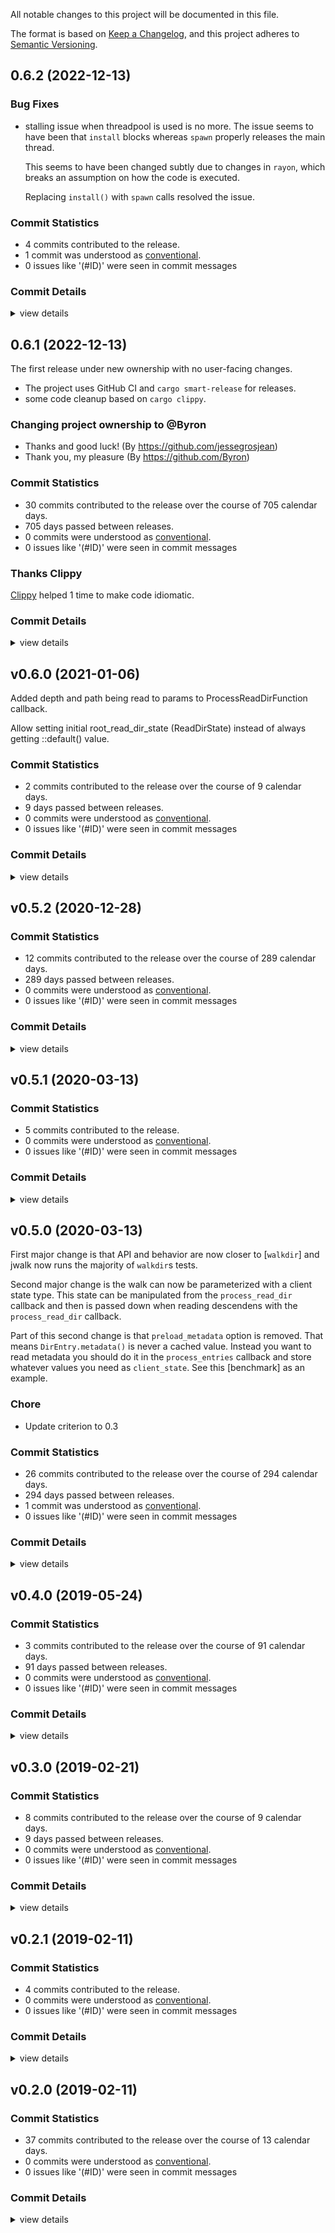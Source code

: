 All notable changes to this project will be documented in this file.

The format is based on [Keep a Changelog](https://keepachangelog.com/en/1.0.0/),
and this project adheres to [Semantic Versioning](https://semver.org/spec/v2.0.0.html).

## 0.6.2 (2022-12-13)

### Bug Fixes

 - <csr-id-bd3e88017ea29c3b89b518f3a721ba35577b7666/> stalling issue when threadpool is used is no more.
   The issue seems to have been that `install` blocks whereas `spawn`
   properly releases the main thread.
   
   This seems to have been changed subtly due to changes in `rayon`,
   which breaks an assumption on how the code is executed.
   
   Replacing `install()` with `spawn` calls resolved the issue.

### Commit Statistics

<csr-read-only-do-not-edit/>

 - 4 commits contributed to the release.
 - 1 commit was understood as [conventional](https://www.conventionalcommits.org).
 - 0 issues like '(#ID)' were seen in commit messages

### Commit Details

<csr-read-only-do-not-edit/>

<details><summary>view details</summary>

 * **Uncategorized**
    - Merge branch 'stalling-issue' ([`7bd2f35`](https://github.com/Byron/jwalk/commit/7bd2f35d4fd106edbafa187ef4481333bb60da7d))
    - stalling issue when threadpool is used is no more. ([`bd3e880`](https://github.com/Byron/jwalk/commit/bd3e88017ea29c3b89b518f3a721ba35577b7666))
    - refactor ([`1032308`](https://github.com/Byron/jwalk/commit/10323089dbf00e01a0280a35f826ca269b6eeea6))
    - print each path seen during iteration ([`5e83ad5`](https://github.com/Byron/jwalk/commit/5e83ad5f09852a6449f63b0c954eec81413de1c2))
</details>

## 0.6.1 (2022-12-13)

The first release under new ownership with no user-facing changes.

- The project uses GitHub CI and `cargo smart-release` for releases.
- some code cleanup based on `cargo clippy`.

### Changing project ownership to @Byron

- Thanks and good luck! (By https://github.com/jessegrosjean)
- Thank you, my pleasure (By https://github.com/Byron)

### Commit Statistics

<csr-read-only-do-not-edit/>

 - 30 commits contributed to the release over the course of 705 calendar days.
 - 705 days passed between releases.
 - 0 commits were understood as [conventional](https://www.conventionalcommits.org).
 - 0 issues like '(#ID)' were seen in commit messages

### Thanks Clippy

<csr-read-only-do-not-edit/>

[Clippy](https://github.com/rust-lang/rust-clippy) helped 1 time to make code idiomatic. 

### Commit Details

<csr-read-only-do-not-edit/>

<details><summary>view details</summary>

 * **Uncategorized**
    - Release jwalk v0.6.1 ([`6a2781c`](https://github.com/Byron/jwalk/commit/6a2781c6211a6db777c08bcdeb60f0317c00bc3e))
    - prepare changelog prior to release ([`c772967`](https://github.com/Byron/jwalk/commit/c77296707df392193dc47bcd1f465fa813215b82))
    - another round of link adjustments ([`7c12dc3`](https://github.com/Byron/jwalk/commit/7c12dc333d5086ed41228ee410653def9ff5adf7))
    - thanks clippy ([`51e2b0d`](https://github.com/Byron/jwalk/commit/51e2b0d0330b264972422d44ca25affcced981d5))
    - run benchmarks on CI ([`cc0fd74`](https://github.com/Byron/jwalk/commit/cc0fd74d439fb24b063d3d6d4d05f3370d41bf65))
    - set version back to what's current, change URLs and add myself as author ([`aa5b24d`](https://github.com/Byron/jwalk/commit/aa5b24dff23b4fd3b48e6a3e4c59a504a380beda))
    - cleanup tests ([`d8f0756`](https://github.com/Byron/jwalk/commit/d8f07566eb2487f6f73bd06edc8286d0bf3ee015))
    - rename 'master' to 'main' ([`362d03c`](https://github.com/Byron/jwalk/commit/362d03c1059658f88a77b7b9db7d14a2ccc2e6b5))
    - enable CI ([`a115e7a`](https://github.com/Byron/jwalk/commit/a115e7acbf6c147c2bfeba3981c6bc5d587c2aef))
    - Moved to example/crash ([`1a09da5`](https://github.com/Byron/jwalk/commit/1a09da59cda994758a856c30f931afe4ee0208d8))
    - Changing project ownership ([`cd5d1ae`](https://github.com/Byron/jwalk/commit/cd5d1aed268ad5a0692f698a419bdea835aa71a5))
    - Add crash example ([`c0b262b`](https://github.com/Byron/jwalk/commit/c0b262bc4b4bbb0134c7987cbb6995a46a005070))
    - More unneeded code removal ([`69c00ec`](https://github.com/Byron/jwalk/commit/69c00ec6f60b0010c4a99db7ea67093f401d8260))
    - Added failing combine with rayon test ([`5eccf5e`](https://github.com/Byron/jwalk/commit/5eccf5efe09c1a24e839157b6098a9bc1c8948cc))
    - Remove some unneeded rayon calls ([`f61a535`](https://github.com/Byron/jwalk/commit/f61a53585514f50f772a4cb81c57150ac1fd4450))
    - Update to rayon 1.6.1, remove jwalk_par_bridge ([`94c0385`](https://github.com/Byron/jwalk/commit/94c0385959c4004aff3ec2c60e729fa654579141))
    - Merge pull request #33 from bootandy/patch-2 ([`9575132`](https://github.com/Byron/jwalk/commit/9575132b76513bea64405a7cc5a98708d31d5743))
    - Fix typo ([`9ae51a5`](https://github.com/Byron/jwalk/commit/9ae51a5823a2c530871b2ba7fbce5096a8d37339))
    - Merge pull request #32 from Byron/master ([`5c857d4`](https://github.com/Byron/jwalk/commit/5c857d4e7fa2d587617e442d7a81e070c2c55175))
    - Don't ignore hidden files in `du` example ([`0786beb`](https://github.com/Byron/jwalk/commit/0786bebf3962e862c56577da389d9b14dfb3b5f1))
    - Remove unused imports in example ([`80a6d2e`](https://github.com/Byron/jwalk/commit/80a6d2e3054e84b36ae6c45791b5b62d579dbea7))
    - Update readme ([`6f9ebf5`](https://github.com/Byron/jwalk/commit/6f9ebf54dcfcc561c1e0afe0b797fcef8dc65b51))
    - Update to from latest rayon src/iter/par_bridge.rs ([`e3a46c1`](https://github.com/Byron/jwalk/commit/e3a46c1b02111725b7d3c7929a6b34079692f154))
    - Add simple du example ([`ae905c6`](https://github.com/Byron/jwalk/commit/ae905c60762c72aab9230717c8ae7fd6e9fcf720))
    - Rename new bench to "rayon" ([`5ee29f5`](https://github.com/Byron/jwalk/commit/5ee29f5755f7ca21c2f7d2d07b54d195c08acc72))
    - Merge pull request #31 from Byron/master ([`4817c1a`](https://github.com/Byron/jwalk/commit/4817c1a6817f659f175bce271701bfbbad5b233b))
    - reduce the recursion to its core, keep no state ([`247cf38`](https://github.com/Byron/jwalk/commit/247cf387210231ae699c5a247a024fb7724846ec))
    - Support for file metadata to approximate typical tool usage ([`a6afcfe`](https://github.com/Byron/jwalk/commit/a6afcfe535eee18fc9ce216a6facee35b58d6ed1))
    - Add simple recursive way of building a file tree for reference ([`9c66ef6`](https://github.com/Byron/jwalk/commit/9c66ef6009c47283b43b44cf08eefbdc25765737))
    - (cargo-release) start next development iteration 0.6.0 ([`a1d5209`](https://github.com/Byron/jwalk/commit/a1d5209c32723e81ed7c76e0c0ee8e3de2a07748))
</details>

## v0.6.0 (2021-01-06)

Added depth and path being read to params to ProcessReadDirFunction callback.

Allow setting initial root_read_dir_state (ReadDirState) instead of always
getting ::default() value.

### Commit Statistics

<csr-read-only-do-not-edit/>

 - 2 commits contributed to the release over the course of 9 calendar days.
 - 9 days passed between releases.
 - 0 commits were understood as [conventional](https://www.conventionalcommits.org).
 - 0 issues like '(#ID)' were seen in commit messages

### Commit Details

<csr-read-only-do-not-edit/>

<details><summary>view details</summary>

 * **Uncategorized**
    - Change release to 0.6 because of breaking changes ([`d74cc13`](https://github.com/Byron/jwalk/commit/d74cc130c506d5b2744bb9cfda8078ac2da0208f))
    - (cargo-release) start next development iteration 0.5.2 ([`6e4ba03`](https://github.com/Byron/jwalk/commit/6e4ba039756cccff449a317576705c4979bb8fbc))
</details>

## v0.5.2 (2020-12-28)

### Commit Statistics

<csr-read-only-do-not-edit/>

 - 12 commits contributed to the release over the course of 289 calendar days.
 - 289 days passed between releases.
 - 0 commits were understood as [conventional](https://www.conventionalcommits.org).
 - 0 issues like '(#ID)' were seen in commit messages

### Commit Details

<csr-read-only-do-not-edit/>

<details><summary>view details</summary>

 * **Uncategorized**
    - (cargo-release) version 0.5.2 ([`85ef009`](https://github.com/Byron/jwalk/commit/85ef009dfe12ee23c1dacda54955281a441ec97a))
    - update dependencies ([`ea66ef8`](https://github.com/Byron/jwalk/commit/ea66ef8b8a957566d994d59048be285a23f29462))
    - Add more capability to ProcessReadDirFunction ([`2459776`](https://github.com/Byron/jwalk/commit/24597762a6bec16dcc5f421bdd0f3dee960f68cd))
    - Add test processing jwalk entries with rayon par_bridge() ([`57860ff`](https://github.com/Byron/jwalk/commit/57860ff3cfd69dc172d35666d4986055b5ba2e05))
    - cargo fmt ([`a431561`](https://github.com/Byron/jwalk/commit/a431561f11d59defcf0eed3707b46683d1f89655))
    - Merge pull request #25 from brmmm3/fix_warnings ([`fe12f26`](https://github.com/Byron/jwalk/commit/fe12f2666db66cc3e056267438b7b7b9f946f3b7))
    - Fix warnings ([`64ddb05`](https://github.com/Byron/jwalk/commit/64ddb05cbc130b865cc872d1e56c4ef71ad1a9bd))
    - Merge branch 'master' of https://github.com/jessegrosjean/walk ([`32e46c6`](https://github.com/Byron/jwalk/commit/32e46c68fb3933a2fd6fc9a329b7a72305f5eb64))
    - Note preload_metadata removal ([`3bd6618`](https://github.com/Byron/jwalk/commit/3bd6618d2a2dc689837abf97c1c9fc1f86475164))
    - Merge pull request #23 from bootandy/patch-1 ([`b4776b9`](https://github.com/Byron/jwalk/commit/b4776b9c4d1ce6f194f542d92a795653c7960408))
    - fix typo ([`d630f80`](https://github.com/Byron/jwalk/commit/d630f80335edcec2abdd6b0fb6a525565b9adda9))
    - (cargo-release) start next development iteration 0.5.1 ([`6d93359`](https://github.com/Byron/jwalk/commit/6d93359836bd7c4e1ddefa4462eb8083f45a82b1))
</details>

## v0.5.1 (2020-03-13)

### Commit Statistics

<csr-read-only-do-not-edit/>

 - 5 commits contributed to the release.
 - 0 commits were understood as [conventional](https://www.conventionalcommits.org).
 - 0 issues like '(#ID)' were seen in commit messages

### Commit Details

<csr-read-only-do-not-edit/>

<details><summary>view details</summary>

 * **Uncategorized**
    - (cargo-release) version 0.5.1 ([`1621bee`](https://github.com/Byron/jwalk/commit/1621bee2077484836558f41ec6e90be40643dcd6))
    - More tests for relative paths ([`246c997`](https://github.com/Byron/jwalk/commit/246c99701e03a671274b2a17cd3660f2388fc9c4))
    - Use path for root dir_entry.file_name if path has now filename of own ([`80f6f7a`](https://github.com/Byron/jwalk/commit/80f6f7ae7699651ec4684510eb70e4289e0ac28c))
    - Merge pull request #19 from brmmm3/simplify_and_then ([`ff234bb`](https://github.com/Byron/jwalk/commit/ff234bbbcf8999585e6c3d7e4ba8c2b44f1b8d17))
    - (cargo-release) start next development iteration 0.5.0 ([`5e97e11`](https://github.com/Byron/jwalk/commit/5e97e1159843b3ce39617a0a3ca2fea3e535e629))
</details>

## v0.5.0 (2020-03-13)

<csr-id-11fa0bc9e8541af333aafb41cc89218435474df4/>

First major change is that API and behavior are now closer to [`walkdir`] and
jwalk now runs the majority of `walkdir`s tests.

Second major change is the walk can now be parameterized with a client state
type. This state can be manipulated from the `process_read_dir` callback and
then is passed down when reading descendens with the `process_read_dir`
callback.

Part of this second change is that `preload_metadata` option is removed. That
means `DirEntry.metadata()` is never a cached value. Instead you want to read
metadata you should do it in the `process_entries` callback and store whatever
values you need as `client_state`. See this [benchmark] as an example.

### Chore

 - <csr-id-11fa0bc9e8541af333aafb41cc89218435474df4/> Update criterion to 0.3

### Commit Statistics

<csr-read-only-do-not-edit/>

 - 26 commits contributed to the release over the course of 294 calendar days.
 - 294 days passed between releases.
 - 1 commit was understood as [conventional](https://www.conventionalcommits.org).
 - 0 issues like '(#ID)' were seen in commit messages

### Commit Details

<csr-read-only-do-not-edit/>

<details><summary>view details</summary>

 * **Uncategorized**
    - (cargo-release) version 0.5.0 ([`cf9d248`](https://github.com/Byron/jwalk/commit/cf9d248d13932b4afa531f704f8f3eb8e2d55ec3))
    - Merge pull request #21 from jessegrosjean/symlinks ([`6410407`](https://github.com/Byron/jwalk/commit/641040798c71ab68fdba8874b6221f8e9d6295d7))
    - Update dependencies ([`85dff6e`](https://github.com/Byron/jwalk/commit/85dff6e02f5c52b887b429d12411f9faf1db2a5c))
    - Merge branch 'master' of https://github.com/jessegrosjean/walk into symlinks ([`0dfefa9`](https://github.com/Byron/jwalk/commit/0dfefa9e0e068a6f1902ffe0da5c99511bb88792))
    - Get follow links working and passing tests ([`797f76f`](https://github.com/Byron/jwalk/commit/797f76f8c2cfcaf8b02c0891794d9310e2bf30f6))
    - Clean ([`ff8f491`](https://github.com/Byron/jwalk/commit/ff8f491a1945ef2a148adffe9bb999b49ca2dc73))
    - Merge pull request #18 from brmmm3/remove_unnecessary_clone ([`898ff91`](https://github.com/Byron/jwalk/commit/898ff914ae0c9d6f1f49e2fbe64b21742a93b524))
    - Simplify and_then ([`b330914`](https://github.com/Byron/jwalk/commit/b3309145eee88c8b48daf1453d68e5d6d98d3ce7))
    - Remove unnecessary clone. ([`0f8b1c8`](https://github.com/Byron/jwalk/commit/0f8b1c8350c4d31e6de88fddbc7fd61ecd990065))
    - Merge pull request #12 from ignatenkobrain/patch-1 ([`f9a144b`](https://github.com/Byron/jwalk/commit/f9a144bd504027d44d0fd86c1aeef077ce3e543e))
    - Update criterion to 0.3 ([`11fa0bc`](https://github.com/Byron/jwalk/commit/11fa0bc9e8541af333aafb41cc89218435474df4))
    - Make Parallelism param actually have effect. Fix some related bugs. ([`3b90d8e`](https://github.com/Byron/jwalk/commit/3b90d8e40ba39d378077bb2f20da789af6addda0))
    - use walkdir error struct ([`850954f`](https://github.com/Byron/jwalk/commit/850954f6b3756bbca66e2bccfde9f5f9297f2bb3))
    - test/benches back to working ([`45529ef`](https://github.com/Byron/jwalk/commit/45529efd5496a4ab1694aeb5a82d8eab0f683e36))
    - in progress more closesly follow walkdir ([`66d46ac`](https://github.com/Byron/jwalk/commit/66d46acfb2a375e30d1a904e1ab17a9b5855f31e))
    - symlink work in progress ([`7ee0cb3`](https://github.com/Byron/jwalk/commit/7ee0cb3e72eb074f9081b5fd3cbc475e61fb9a43))
    - Merge branch 'master' of https://github.com/jessegrosjean/walk ([`17ddb91`](https://github.com/Byron/jwalk/commit/17ddb917a12d3e9787b6cbb2ace28758a712a95e))
    - Walk is now parameterized with client_state type ([`4e4218f`](https://github.com/Byron/jwalk/commit/4e4218f7dcd187ace10bd793515822976dd0259c))
    - Merge pull request #8 from vks/cleanup ([`1074566`](https://github.com/Byron/jwalk/commit/10745666a4c6620337d8d1c1c099ddc2a90d02c8))
    - Fix compiler warnings ([`064ee60`](https://github.com/Byron/jwalk/commit/064ee604277c94b38ea9768447a88070fcb641d8))
    - Remove Cargo.lock ([`8683484`](https://github.com/Byron/jwalk/commit/86834849ce473fd2a910caf5d890c3c6067dcac8))
    - fix table formatting ([`0ef72d1`](https://github.com/Byron/jwalk/commit/0ef72d1838e732771cafcd05ef04a70280628017))
    - Update benchmarks ([`fd9af20`](https://github.com/Byron/jwalk/commit/fd9af20e6e523449f07f3810fd8eb2987812ec13))
    - Merge pull request #5 from spacekookie/patch-1 ([`c10dbaa`](https://github.com/Byron/jwalk/commit/c10dbaaaf2130de162c163c86f6d23bb1ace506a))
    - Reformatting benchmarks table ([`99678be`](https://github.com/Byron/jwalk/commit/99678be587f1da6b869fe5afdd95c3a14b7666ef))
    - (cargo-release) start next development iteration 0.4.0 ([`29b6b1e`](https://github.com/Byron/jwalk/commit/29b6b1ecedc85a2baa01fddee3b6e75dbc230b54))
</details>

## v0.4.0 (2019-05-24)

### Commit Statistics

<csr-read-only-do-not-edit/>

 - 3 commits contributed to the release over the course of 91 calendar days.
 - 91 days passed between releases.
 - 0 commits were understood as [conventional](https://www.conventionalcommits.org).
 - 0 issues like '(#ID)' were seen in commit messages

### Commit Details

<csr-read-only-do-not-edit/>

<details><summary>view details</summary>

 * **Uncategorized**
    - (cargo-release) version 0.4.0 ([`5d68189`](https://github.com/Byron/jwalk/commit/5d681896e37c7518c9c31690467412f49fa3a418))
    - Added content spec error reporting for root DirEntry ([`9643ce0`](https://github.com/Byron/jwalk/commit/9643ce091daa437b7dce082a25664688bb1ada90))
    - (cargo-release) start next development iteration 0.3.0 ([`956b1a5`](https://github.com/Byron/jwalk/commit/956b1a5d615a7dda34238626bc5097afc4be0d12))
</details>

## v0.3.0 (2019-02-21)

### Commit Statistics

<csr-read-only-do-not-edit/>

 - 8 commits contributed to the release over the course of 9 calendar days.
 - 9 days passed between releases.
 - 0 commits were understood as [conventional](https://www.conventionalcommits.org).
 - 0 issues like '(#ID)' were seen in commit messages

### Commit Details

<csr-read-only-do-not-edit/>

<details><summary>view details</summary>

 * **Uncategorized**
    - (cargo-release) version 0.3.0 ([`09ebe45`](https://github.com/Byron/jwalk/commit/09ebe4508697551cf411664047e69220b8bd7ddb))
    - Update dependencies ([`f47607d`](https://github.com/Byron/jwalk/commit/f47607d959e497b2577d5b7ceb1b911405ba07a1))
    - Spelling ([`b8e9aea`](https://github.com/Byron/jwalk/commit/b8e9aea52d1e3e0f643b42cf17d80ac467f775bf))
    - Fix bug when max_depth was set to 0 ([`29c035e`](https://github.com/Byron/jwalk/commit/29c035e70990e9a442bb4f79735f1bd406688c03))
    - Revert "Simplify, stop tracking depth in read dir specs." ([`331a896`](https://github.com/Byron/jwalk/commit/331a8964286b121f5bfe55140d2f4d7f0d08e28f))
    - Simplify, stop tracking depth in read dir specs. ([`c1bffdd`](https://github.com/Byron/jwalk/commit/c1bffdd2bc56ddec23bac58f93c8bc52d8150015))
    - More badges! ([`e0d3e3e`](https://github.com/Byron/jwalk/commit/e0d3e3e67bcd2602433a84cb8e729f093cf38637))
    - (cargo-release) start next development iteration 0.2.1 ([`133d168`](https://github.com/Byron/jwalk/commit/133d168a4586313a4e5eceb2ea70c348f387a5b4))
</details>

## v0.2.1 (2019-02-11)

### Commit Statistics

<csr-read-only-do-not-edit/>

 - 4 commits contributed to the release.
 - 0 commits were understood as [conventional](https://www.conventionalcommits.org).
 - 0 issues like '(#ID)' were seen in commit messages

### Commit Details

<csr-read-only-do-not-edit/>

<details><summary>view details</summary>

 * **Uncategorized**
    - (cargo-release) version 0.2.1 ([`1dee5e1`](https://github.com/Byron/jwalk/commit/1dee5e12ec7f07d2d177e116d3eceac0ec5e2bbf))
    - Fix usage documentation. Other documentation updates. ([`2631dbd`](https://github.com/Byron/jwalk/commit/2631dbd01c92eaa50ca877c819151ef129fcb6ef))
    - Update usage ([`04f897f`](https://github.com/Byron/jwalk/commit/04f897f2be26b576c06af2ecb327ecb4c8ddfcda))
    - (cargo-release) start next development iteration 0.2.0 ([`da74631`](https://github.com/Byron/jwalk/commit/da746315a12af5a9bbe4ece4897303f938d7d469))
</details>

## v0.2.0 (2019-02-11)

### Commit Statistics

<csr-read-only-do-not-edit/>

 - 37 commits contributed to the release over the course of 13 calendar days.
 - 0 commits were understood as [conventional](https://www.conventionalcommits.org).
 - 0 issues like '(#ID)' were seen in commit messages

### Commit Details

<csr-read-only-do-not-edit/>

<details><summary>view details</summary>

 * **Uncategorized**
    - Expose DirEntry fields for easy destructure. ([`ad9404e`](https://github.com/Byron/jwalk/commit/ad9404e19e78b2714b2db3da4ab85a91a8dbc481))
    - Clippy suggestions and more doc updates ([`8fd5ae1`](https://github.com/Byron/jwalk/commit/8fd5ae172783d0e2ce3a696540e12d2576e4db9c))
    - Rename "children" to content. Simplify sort to boolean. ([`f432c4f`](https://github.com/Byron/jwalk/commit/f432c4f806b01cfcaa16f4573a1d89d6817ab0ca))
    - More docs for ReadDirSpec ([`347bc92`](https://github.com/Byron/jwalk/commit/347bc92cec8181b6a25cc80a663345cd3d87a3bb))
    - More docs on how DirEntry is implemented ([`0bb13ee`](https://github.com/Byron/jwalk/commit/0bb13eecfa2f3f5b6448b5a7c4701add75d857cf))
    - Fixing too many keywords! ([`ff5fba1`](https://github.com/Byron/jwalk/commit/ff5fba1ebe53d0240d64fb6f5e16e0dc1a11d2f8))
    - More readme tweaks ([`0b23848`](https://github.com/Byron/jwalk/commit/0b238487c71a600dad31f05d57ca7f49d337d40d))
    - Shorter readme page. ([`0ee3b3c`](https://github.com/Byron/jwalk/commit/0ee3b3c58af31b95099d79446dc67de88967115c))
    - More doc updates ([`b3ac65c`](https://github.com/Byron/jwalk/commit/b3ac65cdca26fc1ca9e936d35256df517025fbca))
    - Remove unused dependency ([`301e2a5`](https://github.com/Byron/jwalk/commit/301e2a5c053675dee50960dbea319ebcea901f28))
    - Add badge ([`ab07f7a`](https://github.com/Byron/jwalk/commit/ab07f7ae7890a4fc18f509d9bea30f6a73e78f78))
    - Create .travis.yml ([`66828d7`](https://github.com/Byron/jwalk/commit/66828d74f5cb3119bda9d99a7993ad8373bb5166))
    - Add usage ([`58c7707`](https://github.com/Byron/jwalk/commit/58c770758cfd9f2076893b463490ef2e94dd3659))
    - split code up into more files ([`566da8f`](https://github.com/Byron/jwalk/commit/566da8f0ac14f470dc181471e3c98a940ea96641))
    - More docs cleanup ([`ade977d`](https://github.com/Byron/jwalk/commit/ade977dc29c59850b8ceb6f00089080c8e3cee18))
    - Fix readme headings ([`738d9f6`](https://github.com/Byron/jwalk/commit/738d9f616005f22285985134258e49b800ff92b6))
    - Fix README example ([`1f42a3e`](https://github.com/Byron/jwalk/commit/1f42a3eee18e602d65d420a04a8aace5cb87a20a))
    - tests and cleanup ([`5fc2859`](https://github.com/Byron/jwalk/commit/5fc2859b730992aeb8cd74ae7398393ea61e2ff6))
    - Fix DirEntry depth ([`5cc9db7`](https://github.com/Byron/jwalk/commit/5cc9db710664d51948f29fbad42e4a1be19b7390))
    - Much cleaner, ready for real testing now. ([`2e58da7`](https://github.com/Byron/jwalk/commit/2e58da7524859f571b0206d480a471b17c7e7e75))
    - Preping to box instead of template client function. ([`5cd8e04`](https://github.com/Byron/jwalk/commit/5cd8e04b8cd0cf2bdd8ce8a329a081316b5d06af))
    - Add more walk options and tests ([`c6f8385`](https://github.com/Byron/jwalk/commit/c6f8385f4d43a66d2c1b2a4bfc29fec1fcde42c1))
    - Add hidden file for tests ([`6372a1a`](https://github.com/Byron/jwalk/commit/6372a1aebbcd49aead0833e18c874f0609d09a63))
    - Add fts to bench ([`32a527d`](https://github.com/Byron/jwalk/commit/32a527d4e39d853234396289b7cb7e1d3c479232))
    - Cleanup ([`d3899aa`](https://github.com/Byron/jwalk/commit/d3899aacebfde722a1a37b4ecbecb81ce701df8e))
    - Always return ReadDirResutls, no longer an option ([`32d6b86`](https://github.com/Byron/jwalk/commit/32d6b865ea6b967bb8a7e66710c82039bcf25b80))
    - Merge pull request #2 from jessegrosjean/ordered ([`5b4745e`](https://github.com/Byron/jwalk/commit/5b4745e47937fdcccc413f522dfea1a47125b483))
    - Merge branch 'master' into ordered ([`3ecc5b6`](https://github.com/Byron/jwalk/commit/3ecc5b62bd86430f5ee4380f113288bdfc7df346))
    - Ready for feedback? ([`5d9ee63`](https://github.com/Byron/jwalk/commit/5d9ee635e30697cf1beab1b224b918cbff214ec9))
    - more work on work_tree ([`4ced894`](https://github.com/Byron/jwalk/commit/4ced894c71e82a96f4f3c644fe7ec1dd51ad124f))
    - working on more generic "work tree" ([`ebf9789`](https://github.com/Byron/jwalk/commit/ebf9789a8799b5e1c9d12d52f303fcb6ca59e0b9))
    - Merge pull request #1 from jessegrosjean/ordered ([`36b2d2f`](https://github.com/Byron/jwalk/commit/36b2d2fba8ff5b224f961b9bcbe486e196a90943))
    - Cleaned up ([`6b0df4a`](https://github.com/Byron/jwalk/commit/6b0df4aa401541481da9a86d40bb574ef95b9ca6))
    - parameterized walk ([`115a5fe`](https://github.com/Byron/jwalk/commit/115a5fefb83968e283ae48bd68c599547735fae6))
    - In progress ordered walk ([`ba02dda`](https://github.com/Byron/jwalk/commit/ba02ddaa4cf48b3e2546ae0a2ca4859f8151df50))
    - Adding ordered version ([`b63f810`](https://github.com/Byron/jwalk/commit/b63f810eb7ca3ad3b93ea4746ea99a8ce4b16ea6))
    - init commit ([`8f64d5a`](https://github.com/Byron/jwalk/commit/8f64d5ae22a3221058f50c17bc97b3c90afac3e0))
</details>

